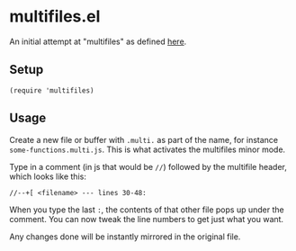 # multifiles.el

An initial attempt at "multifiles" as defined
[here](http://www.reddit.com/r/emacs/comments/10gc9u/can_i_have_multiple_parts_of_buffers_in_one_super/).

## Setup

    (require 'multifiles)

## Usage

Create a new file or buffer with `.multi.` as part of the name,
for instance `some-functions.multi.js`. This is what activates the
multifiles minor mode.

Type in a comment (in js that would be `//`) followed by the multifile
header, which looks like this:

    //--+[ <filename> --- lines 30-48:

When you type the last `:`, the contents of that other file pops up
under the comment. You can now tweak the line numbers to get just what
you want.

Any changes done will be instantly mirrored in the original file.
